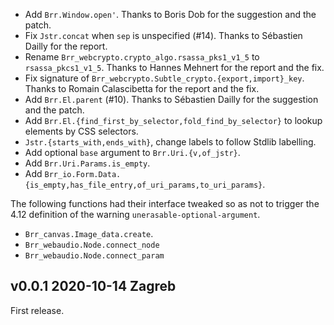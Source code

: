 

- Add `Brr.Window.open'`. 
  Thanks to Boris Dob for the suggestion and the patch.
- Fix `Jstr.concat` when `sep` is unspecified (#14).
  Thanks to Sébastien Dailly for the report.
- Rename `Brr_webcrypto.crypto_algo.rsassa_pks1_v1_5` to `rsassa_pkcs1_v1_5`. 
  Thanks to Hannes Mehnert for the report and the fix.
- Fix signature of `Brr_webcrypto.Subtle_crypto.{export,import}_key`. 
  Thanks to Romain Calascibetta for the report and the fix.
- Add `Brr.El.parent` (#10).
  Thanks to Sébastien Dailly for the suggestion and the patch.
- Add `Brr.El.{find_first_by_selector,fold_find_by_selector}` to 
  lookup elements by CSS selectors.
- `Jstr.{starts_with,ends_with}`, change labels to follow Stdlib labelling. 
- Add optional `base` argument to `Brr.Uri.{v,of_jstr}`.
- Add `Brr.Uri.Params.is_empty`.
- Add `Brr_io.Form.Data.{is_empty,has_file_entry,of_uri_params,to_uri_params}`.

The following functions had their interface tweaked so as not to trigger
the 4.12 definition of the warning `unerasable-optional-argument`. 

* `Brr_canvas.Image_data.create`.
* `Brr_webaudio.Node.connect_node`
* `Brr_webaudio.Node.connect_param`


v0.0.1 2020-10-14 Zagreb
------------------------

First release. 

